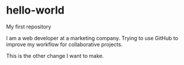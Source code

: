 # hello-world
My first repository

I am a web developer at a marketing company. Trying to use GitHub to improve my workflow for collaborative projects.


This is the other change I want to make.
